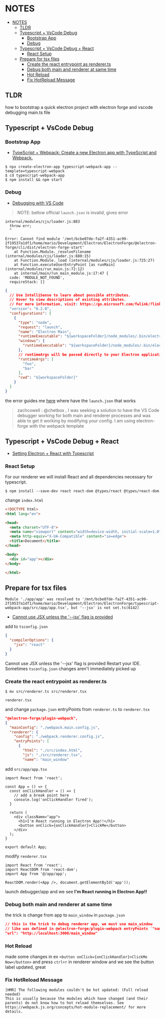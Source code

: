 # NOTES

- [NOTES](#notes)
  - [TLDR](#tldr)
  - [Typescript + VsCode Debug](#typescript--vscode-debug)
    - [Bootstrap App](#bootstrap-app)
    - [Debug](#debug)
  - [Typescript + VsCode Debug + React](#typescript--vscode-debug--react)
    - [React Setup](#react-setup)
  - [Prepare for tsx files](#prepare-for-tsx-files)
    - [Create the react entrypoint as renderer.ts](#create-the-react-entrypoint-as-rendererts)
    - [Debug both main and renderer at same time](#debug-both-main-and-renderer-at-same-time)
    - [Hot Reload](#hot-reload)
    - [Fix HotReload Message](#fix-hotreload-message)

## TLDR

how to bootstrap a quick electron project with electron forge and vscode debugging main.ts file

## Typescript + VsCode Debug

### Bootstrap App

- [TypeScript + Webpack: Create a new Electron app with TypeScript and Webpack.](https://www.electronforge.io/templates/typescript-+-webpack-template)

```shell
$ npx create-electron-app typescript-webpack-app --template=typescript-webpack
$ cd typescript-webpack-app
$ npm install && npm start
```

### Debug

- [Debugging with VS Code](https://www.electronforge.io/advanced/debugging#debugging-with-vs-code)

> NOTE: bellow official `launch.json` is invalid, gives error

```shell
internal/modules/cjs/loader.js:883
  throw err;
  ^

Error: Cannot find module '/mnt/bcbe07de-fa2f-4351-ac99-2f19537a1df1/home/mario/Development/Electron/ElectronForge/@electron-forge/cli/dist/electron-forge-start'
    at Function.Module._resolveFilename (internal/modules/cjs/loader.js:880:15)
    at Function.Module._load (internal/modules/cjs/loader.js:725:27)
    at Function.executeUserEntryPoint [as runMain] (internal/modules/run_main.js:72:12)
    at internal/main/run_main_module.js:17:47 {
  code: 'MODULE_NOT_FOUND',
  requireStack: []
```

```json
{
  // Use IntelliSense to learn about possible attributes.
  // Hover to view descriptions of existing attributes.
  // For more information, visit: https://go.microsoft.com/fwlink/?linkid=830387
  "version": "0.2.0",
  "configurations": [
    {
      "type": "node",
      "request": "launch",
      "name": "Electron Main",
      "runtimeExecutable": "${workspaceFolder}/node_modules/.bin/electron-forge-vscode-nix",
      "windows": {
        "runtimeExecutable": "${workspaceFolder}/node_modules/.bin/electron-forge-vscode-win.cmd"
      },
      // runtimeArgs will be passed directly to your Electron application
      "runtimeArgs": [
        "foo",
        "bar"
      ],
      "cwd": "${workspaceFolder}"
    }
  ]
}
```

the error guides me [here](https://github.com/electron-userland/electron-forge/pull/1370#issuecomment-621510831)
where have the `launch.json` that works

> zachcowell : @chetbox , I was seeking a solution to have the VS Code debugger working for both main and renderer processes and was able to get it working by modifying your config. I am using electron-forge with the webpack template

## Typescript + VsCode Debug + React

- [Setting Electron + React with Typescript](https://dev.to/franamorim/tutorial-reminder-widget-with-electron-react-1hj9)

### React Setup

For our renderer we will install React and all dependencies necessary for typescript.

```shell
$ npm install --save-dev react react-dom @types/react @types/react-dom
```

change `index.html`

```html
<!DOCTYPE html>
<html lang="en">

<head>
  <meta charset="UTF-8">
  <meta name="viewport" content="width=device-width, initial-scale=1.0">
  <meta http-equiv="X-UA-Compatible" content="ie=edge">
  <title>Document</title>
</head>

<body>
  <div id="app"></div>
</body>

</html>
```

## Prepare for tsx files

```shell
Module './app/app' was resolved to '/mnt/bcbe07de-fa2f-4351-ac99-2f19537a1df1/home/mario/Development/Electron/ElectronForge/typescript-webpack-app/src/app/app.tsx', but '--jsx' is not set.ts(6142)
```

- [Cannot use JSX unless the '--jsx' flag is provided](https://stackoverflow.com/questions/50432556/cannot-use-jsx-unless-the-jsx-flag-is-provided)

add to `tsconfig.json`

```json
{
  "compilerOptions": {
    "jsx": "react"
  }
}
```

Cannot use JSX unless the '--jsx' flag is provided
Restart your IDE. Sometimes `tsconfig.json` changes aren't immediately picked up

### Create the react entrypoint as renderer.ts

```shell
$ mv src/renderer.ts src/renderer.tsx
```

`renderer.tsx`

and change `package.json` entryPoints from `renderer.ts` to `renderer.tsx`

```json
"@electron-forge/plugin-webpack",
{
  "mainConfig": "./webpack.main.config.js",
  "renderer": {
    "config": "./webpack.renderer.config.js",
    "entryPoints": [
      {
        "html": "./src/index.html",
        "js": "./src/renderer.tsx",
        "name": "main_window"
```

add `src/app/app.tsx`

```tsx
import React from 'react';

const App = () => {
  const onClickHandler = () => {
    // add a break point here
    console.log('onClickHandler fired');
  }

  return (
    <div className="app">
      <h1>I'm React running in Electron App!!</h1>
      <button onClick={onClickHandler}>ClickMe</button>
    </div>
  );
}

export default App;
```

modify `renderer.tsx`

```tsx
import React from 'react';
import ReactDOM from 'react-dom';
import App from '@/app/app';

ReactDOM.render(<App />, document.getElementById('app'));
```

launch debugger/app and we see **I'm React running in Electron App!!**

### Debug both main and renderer at same time

the trick is change from app to `main_window` in `package.json`

```json
// this is the trick to debug renderer app, we must use main_window
// like was defined in @electron-forge/plugin-webpack entryPoints `"name": "main_window"`
"url": "http://localhost:3000/main_window"
```

### Hot Reload

made some changes in ex `<button onClick={onClickHandler}>ClickMe Now</button>`
and press `ctrl+r` in renderer window and we see the button label updated, great

### Fix HotReload Message

```shell
[HMR] The following modules couldn't be hot updated: (Full reload needed)
This is usually because the modules which have changed (and their parents) do not know how to hot reload themselves. See https://webpack.js.org/concepts/hot-module-replacement/ for more details.
```

